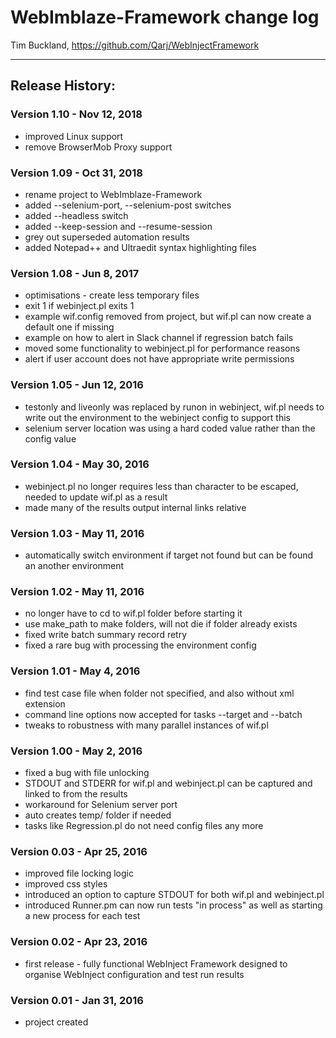 # WebImblaze-Framework change log

Tim Buckland, https://github.com/Qarj/WebInjectFramework

---------------------------------
## Release History:

### Version 1.10 - Nov 12, 2018
* improved Linux support
* remove BrowserMob Proxy support

### Version 1.09 - Oct 31, 2018
* rename project to WebImblaze-Framework
* added --selenium-port, --selenium-post switches
* added --headless switch
* added --keep-session and --resume-session
* grey out superseded automation results
* added Notepad++ and Ultraedit syntax highlighting files


### Version 1.08 - Jun 8, 2017
* optimisations - create less temporary files
* exit 1 if webinject.pl exits 1
* example wif.config removed from project, but wif.pl can now create a default one if missing
* example on how to alert in Slack channel if regression batch fails
* moved some functionality to webinject.pl for performance reasons
* alert if user account does not have appropriate write permissions

### Version 1.05 - Jun 12, 2016
* testonly and liveonly was replaced by runon in webinject, wif.pl needs to write out the environment to the webinject config to support this
* selenium server location was using a hard coded value rather than the config value

### Version 1.04 - May 30, 2016
* webinject.pl no longer requires less than character to be escaped, needed to update wif.pl as a result
* made many of the results output internal links relative

### Version 1.03 - May 11, 2016
* automatically switch environment if target not found but can be found an another environment

### Version 1.02 - May 11, 2016
* no longer have to cd to wif.pl folder before starting it
* use make_path to make folders, will not die if folder already exists
* fixed write batch summary record retry
* fixed a rare bug with processing the environment config

### Version 1.01 - May 4, 2016
* find test case file when folder not specified, and also without xml extension
* command line options now accepted for tasks --target and --batch
* tweaks to robustness with many parallel instances of wif.pl

### Version 1.00 - May 2, 2016
* fixed a bug with file unlocking
* STDOUT and STDERR for wif.pl and webinject.pl can be captured and linked to from the results
* workaround for Selenium server port 
* auto creates temp/ folder if needed
* tasks like Regression.pl do not need config files any more

### Version 0.03 - Apr 25, 2016
* improved file locking logic
* improved css styles
* introduced an option to capture STDOUT for both wif.pl and webinject.pl
* introduced Runner.pm can now run tests "in process" as well as starting a new process for each test

### Version 0.02 - Apr 23, 2016
* first release - fully functional WebInject Framework designed to organise WebInject configuration and test run results

### Version 0.01 - Jan 31, 2016
* project created
